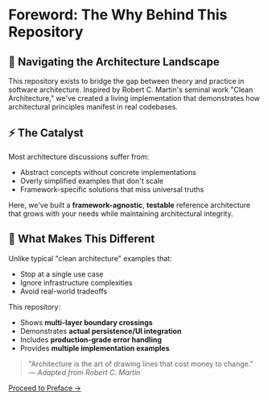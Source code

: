 # Foreword: The Why Behind This Repository

## 🧭 Navigating the Architecture Landscape

This repository exists to bridge the gap between theory and practice in software architecture. Inspired by Robert C. Martin's seminal work "Clean Architecture," we've created a living implementation that demonstrates how architectural principles manifest in real codebases.

## ⚡ The Catalyst

Most architecture discussions suffer from:
- Abstract concepts without concrete implementations
- Overly simplified examples that don't scale
- Framework-specific solutions that miss universal truths

Here, we've built a **framework-agnostic**, **testable** reference architecture that grows with your needs while maintaining architectural integrity.

## 🌟 What Makes This Different

Unlike typical "clean architecture" examples that:
- Stop at a single use case
- Ignore infrastructure complexities
- Avoid real-world tradeoffs

This repository:
- Shows **multi-layer boundary crossings**
- Demonstrates **actual persistence/UI integration**
- Includes **production-grade error handling**
- Provides **multiple implementation examples**

> "Architecture is the art of drawing lines that cost money to change."  
> *— Adapted from Robert C. Martin*

[Proceed to Preface →](/docs/preface.md)